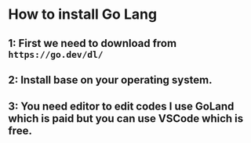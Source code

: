 # How to install Go Lang

## 1: First we need to download from `https://go.dev/dl/`
## 2: Install base on your operating system.
## 3: You need editor to edit codes I use GoLand which is paid but you can use VSCode which is free.
